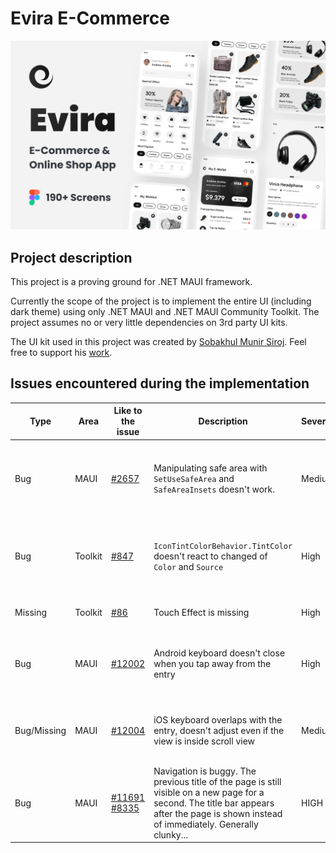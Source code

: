 # Evira E-Commerce

![](doc/Thumbnail.png)

## Project description
This project is a proving ground for .NET MAUI framework.

Currently the scope of the project is to implement the entire UI (including dark theme) using only .NET MAUI and .NET MAUI Community Toolkit. The project assumes no or very little dependencies on 3rd party UI kits.


The UI kit used in this project was created by [Sobakhul Munir Siroj](https://www.figma.com/@munirsr). Feel free to support his [work](https://munirsr.gumroad.com/l/Evira-E-CommerceOnlineShopAppUIKit).


## Issues encountered during the implementation

| Type        | Area    | Like to the issue                                                                                         | Description                                                                                                                                                                                | Severity | Fixed yet?                 | Workaround                                                           |
|-------------|---------|-----------------------------------------------------------------------------------------------------------|--------------------------------------------------------------------------------------------------------------------------------------------------------------------------------------------|---------|----------------------------|----------------------------------------------------------------------|
| Bug         | MAUI    | [#2657](https://github.com/dotnet/maui/issues/2657)                                                       | Manipulating safe area with  `SetUseSafeArea` and `SafeAreaInsets` doesn't work.                                                                                                           | Medium  | No                         | Implement it yourself with a dependency service or a regular service |
| Bug         | Toolkit | [#847](https://github.com/CommunityToolkit/Maui/pull/847)                                                 | `IconTintColorBehavior.TintColor` doesn't react to changed of `Color` and `Source`                                                                                                         | High    | Yes, but not released yet  | Remove behavior and reattach it or create your own attached property |
| Missing     | Toolkit | [#86](https://github.com/CommunityToolkit/Maui/issues/86)                                                 | Touch Effect is missing                                                                                                                                                                    | High    | Being workeked on          | Implement it yourself                                                | 
| Bug         | MAUI    | [#12002](https://github.com/dotnet/maui/issues/12002)                                                     | Android keyboard doesn't close when you tap away from the entry                                                                                                                            | High    | Being worked on            | Implement the fix yourself with platform code                        |
| Bug/Missing | MAUI    | [#12004](https://github.com/dotnet/maui/issues/12004)                                                     | iOS keyboard overlaps with the entry, doesn't adjust even if the view is inside scroll view                                                                                                | Medium  | Planned for .NET 8 release | Implement it yourself with platform cod, no so trivial               |
| Bug         | MAUI    | [#11691](https://github.com/dotnet/maui/issues/11691) [#8335](https://github.com/dotnet/maui/issues/8335) | Navigation is buggy. The previous title of the page is still visible on a new page for a second. The title bar appears after the page is shown instead of immediately. Generally clunky... | HIGH    | No | Fix it yourself with a custom renderer                               |
